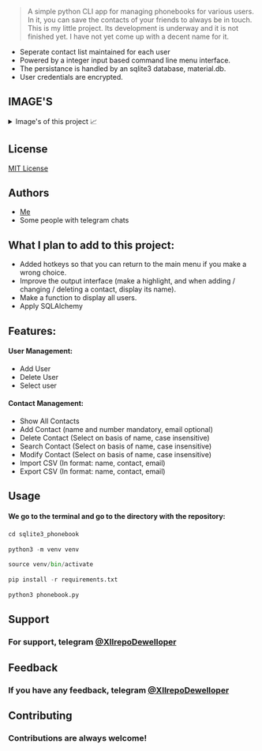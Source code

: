 > A simple python CLI app for managing phonebooks for various users. In it, you can save the contacts of your friends to 
> always be in touch. This is my little project. Its development is underway and it is not finished yet. I have not yet 
> come up with a decent name for it.

- Seperate contact list maintained for each user
- Powered by a integer input based command line menu interface.  
- The persistance is handled by an sqlite3 database, material.db.
- User credentials are encrypted.

## IMAGE'S

<details>
<summary>
Image's of this project 📈
</summary>
<img src="https://github.com/tendil/sqlite3-phonebook/blob/main/static/user_menu.png" height="400" width="400">
<img src="https://github.com/tendil/sqlite3-phonebook/blob/main/static/add_user.png" height="400" width="400">
<img src="https://github.com/tendil/sqlite3-phonebook/blob/main/static/contact_menu.png" height="400" width="400">
<img src="https://github.com/tendil/sqlite3-phonebook/blob/main/static/show_all_contacts.png" height="400" width="400">
<img src="https://github.com/tendil/sqlite3-phonebook/blob/main/static/export.png" height="400" width="800">
</details>


## License

[MIT License](https://ru.wikipedia.org/wiki/%D0%9B%D0%B8%D1%86%D0%B5%D0%BD%D0%B7%D0%B8%D1%8F_MIT)

## Authors

* <a href="https://github.com/tendil">Me</a>
* Some people with telegram chats 

## What I plan to add to this project:
-  Added hotkeys so that you can return to the main menu if you make a wrong choice.
- Improve the output interface (make a highlight, and when adding / changing / deleting a contact, display its name).
- Make a function to display all users. 
- Apply SQLAlchemy
## Features:
#### User Management:
- Add User
- Delete User
- Select user

#### Contact Management:
- Show All Contacts
- Add Contact (name and number mandatory, email optional)
- Delete Contact (Select on basis of name, case insensitive)
- Search Contact (Select on basis of name, case insensitive)
- Modify Contact (Select on basis of name, case insensitive)
- Import CSV (In format: name, contact, email)
- Export CSV (In format: name, contact, email)

## Usage

#### We go to the terminal and go to the directory with the repository:

```python
cd sqlite3_phonebook
```

```python
python3 -m venv venv
```

```python
source venv/bin/activate
 ```

```python
pip install -r requirements.txt
```

```python
python3 phonebook.py
```

## Support

### For support, telegram [@XllrepoDewelloper](https://t.me/XllrepoDewelloper)

## Feedback

### If you have any feedback, telegram [@XllrepoDewelloper](https://t.me/XllrepoDewelloper)

## Contributing

### Contributions are always welcome!

